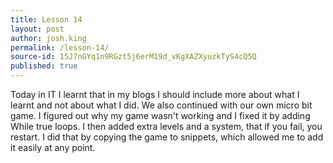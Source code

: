 ```yaml
---
title: Lesson 14
layout: post
author: josh.king
permalink: /lesson-14/
source-id: 15J7nGYq1n9RGzt5j6erM19d_vKgXAZXyuzkTyS4cQ5Q
published: true
---
```

Today in IT I learnt that in my blogs I should include more about what I learnt and not about what I did. We also continued with our own micro bit game. I figured out why my game wasn't working and I fixed it by adding While true loops. I then added extra levels and a system, that if you fail, you restart. I did that by copying the game to snippets, which allowed me to add it easily at any point.                                                             


